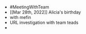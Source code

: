 - #MeetingWithTeam
- [[Mar 28th, 2022]] Alicia's birthday
- with mefin
- URL investigation with team teads
-